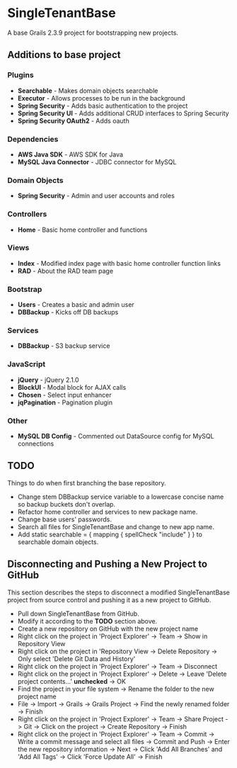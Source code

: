 SingleTenantBase
=========
A base Grails 2.3.9 project for bootstrapping new projects.

## Additions to base project ##
### Plugins ###

- **Searchable** - Makes domain objects searchable
- **Executor** - Allows processes to be run in the background
- **Spring Security** - Adds basic authentication to the project
- **Spring Security UI** - Adds additional CRUD interfaces to Spring Security
- **Spring Security OAuth2** - Adds oauth

### Dependencies ###
- **AWS Java SDK** - AWS SDK for Java
- **MySQL Java Connector** - JDBC connector for MySQL

### Domain Objects ###
- **Spring Security** - Admin and user accounts and roles

### Controllers ###
- **Home** - Basic home controller and functions

### Views ###
- **Index** - Modified index page with basic home controller function links
- **RAD** - About the RAD team page

### Bootstrap ###
- **Users** - Creates a basic and admin user
- **DBBackup** - Kicks off DB backups

### Services ###
- **DBBackup** - S3 backup service

### JavaScript ###
- **jQuery** - jQuery 2.1.0
- **BlockUI** - Modal block for AJAX calls
- **Chosen** - Select input enhancer
- **jqPagination** - Pagination plugin

### Other ###
- **MySQL DB Config** - Commented out DataSource config for MySQL connections

## TODO ##
Things to do when first branching the base repository.

- Change stem DBBackup service variable to a lowercase concise name so backup buckets don't overlap.
- Refactor home controller and services to new package name.
- Change base users' passwords.
- Search all files for SingleTenantBase and change to new app name.
- Add static searchable  = { mapping { spellCheck "include" } } to searchable domain objects.

## Disconnecting and Pushing a New Project to GitHub
This section describes the steps to disconnect a modified SingleTenantBase project from source control and pushing it as a new project to GitHub.

- Pull down SingleTenantBase from GitHub.
- Modify it according to the **TODO** section above.
- Create a new repository on GitHub with the new project name
- Right click on the project in 'Project Explorer' -> Team -> Show in Repository View
- Right click on the project in 'Repository View -> Delete Repository -> Only select 'Delete Git Data and History'
- Right click on the project in 'Project Explorer' -> Team -> Disconnect
- Right click on the project in 'Project Explorer' -> Delete -> Leave 'Delete project contents...' **unchecked** -> OK
- Find the project in your file system -> Rename the folder to the new project name
- File -> Import -> Grails -> Grails Project -> Find the newly renamed folder -> Finish
- Right click on the project in 'Project Explorer' -> Team -> Share Project -> Git -> Click on the project -> Create Repository -> Finish
- Right click on the project in 'Project Explorer' -> Team -> Commit -> Write a commit message and select all files -> Commit and Push -> Enter the new repository information -> Next -> Click 'Add All Branches' and 'Add All Tags' -> Click 'Force Update All' -> Finish